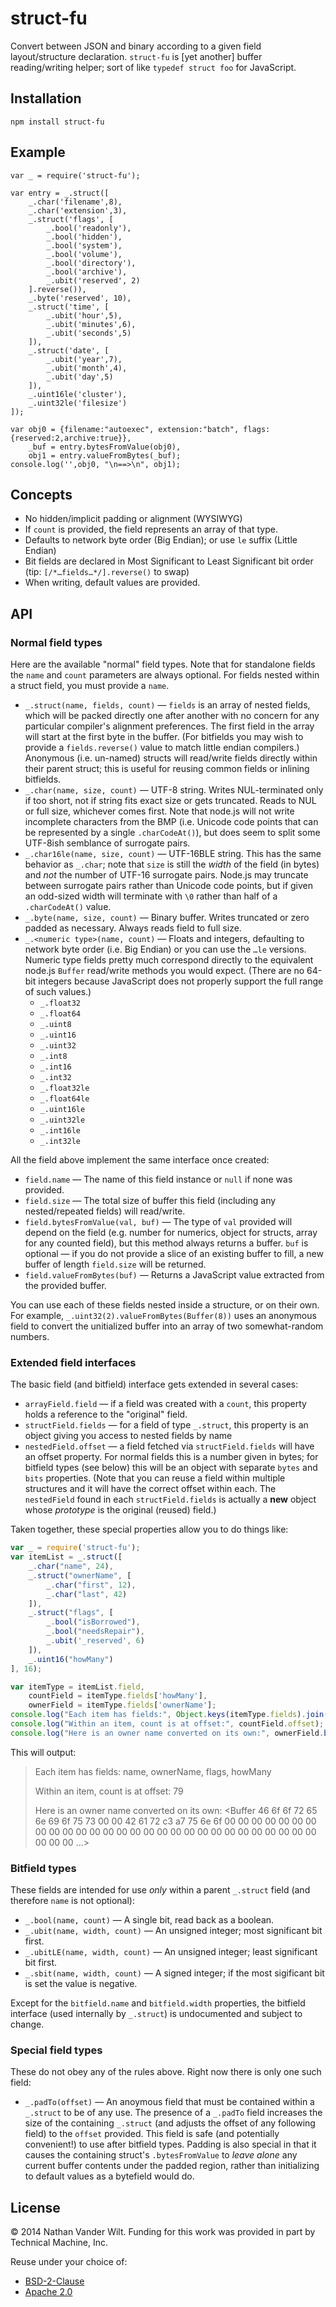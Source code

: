 # struct-fu

Convert between JSON and binary according to a given field layout/structure declaration. `struct-fu` is [yet another] buffer reading/writing helper; sort of like `typedef struct foo` for JavaScript.


## Installation

`npm install struct-fu`

## Example


```
var _ = require('struct-fu');

var entry = _.struct([
    _.char('filename',8),
    _.char('extension',3),
    _.struct('flags', [
        _.bool('readonly'),
        _.bool('hidden'),
        _.bool('system'),
        _.bool('volume'),
        _.bool('directory'),
        _.bool('archive'),
        _.ubit('reserved', 2)
    ].reverse()),
    _.byte('reserved', 10),
    _.struct('time', [
        _.ubit('hour',5),
        _.ubit('minutes',6),
        _.ubit('seconds',5)
    ]),
    _.struct('date', [
        _.ubit('year',7),
        _.ubit('month',4),
        _.ubit('day',5)
    ]),
    _.uint16le('cluster'),
    _.uint32le('filesize')
]);

var obj0 = {filename:"autoexec", extension:"batch", flags:{reserved:2,archive:true}},
    _buf = entry.bytesFromValue(obj0),
    obj1 = entry.valueFromBytes(_buf);
console.log('',obj0, "\n==>\n", obj1);
```

## Concepts

- No hidden/implicit padding or alignment (WYSIWYG)
- If `count` is provided, the field represents an array of that type.
- Defaults to network byte order (Big Endian); or use `le` suffix (Little Endian)
- Bit fields are declared in Most Significant to Least Significant bit order (tip: `[/*…fields…*/].reverse()` to swap)
- When writing, default values are provided.

## API

### Normal field types

Here are the available "normal" field types. Note that for standalone fields the `name` and `count` parameters are always optional. For fields nested within a struct field, you must provide a `name`.

- `_.struct(name, fields, count)` — `fields` is an array of nested fields, which will be packed directly one after another with no concern for any particular compiler's alignment preferences. The first field in the array will start at the first byte in the buffer. (For bitfields you may wish to provide a `fields.reverse()` value to match little endian compilers.) Anonymous (i.e. un-named) structs will read/write fields directly within their parent struct; this is useful for reusing common fields or inlining bitfields.
- `_.char(name, size, count)` — UTF-8 string. Writes NUL-terminated only if too short, not if string fits exact size or gets truncated. Reads to NUL or full size, whichever comes first. Note that node.js will not write incomplete characters from the BMP (i.e. Unicode code points that can be represented by a single `.charCodeAt()`), but does seem to split some UTF-8ish semblance of surrogate pairs.
- `_.char16le(name, size, count)` — UTF-16BLE string. This has the same behavior as `_.char`; note that `size` is still the *width* of the field (in bytes) and *not* the number of UTF-16 surrogate pairs. Node.js may truncate between surrogate pairs rather than Unicode code points, but if given an odd-sized width will terminate with `\0` rather than half of a `.charCodeAt()` value.
- `_.byte(name, size, count)` — Binary buffer. Writes truncated or zero padded as necessary. Always reads field to full size.
- `_.<numeric type>(name, count)` — Floats and integers, defaulting to network byte order (i.e. Big Endian) or you can use the `…le` versions. Numeric type fields pretty much correspond directly to the equivalent node.js `Buffer` read/write methods you would expect. (There are no 64-bit integers because JavaScript does not properly support the full range of such values.)
    - `_.float32`
    - `_.float64`
    - `_.uint8`
    - `_.uint16`
    - `_.uint32`
    - `_.int8`
    - `_.int16`
    - `_.int32`
    - `_.float32le`
    - `_.float64le`
    - `_.uint16le`
    - `_.uint32le`
    - `_.int16le`
    - `_.int32le`

All the field above implement the same interface once created:

- `field.name` — The name of this field instance or `null` if none was provided.
- `field.size` — The total size of buffer this field (including any nested/repeated fields) will read/write.
- `field.bytesFromValue(val, buf)` — The type of `val` provided will depend on the field (e.g. number for numerics, object for structs, array for any counted field), but this method always returns a buffer. `buf` is optional — if you do not provide a slice of an existing buffer to fill, a new buffer of length `field.size` will be returned.
- `field.valueFromBytes(buf)` — Returns a JavaScript value extracted from the provided buffer.

You can use each of these fields nested inside a structure, or on their own. For example, `_.uint32(2).valueFromBytes(Buffer(8))` uses an anonymous field to convert the unitialized buffer into an array of two somewhat-random numbers.

### Extended field interfaces

The basic field (and bitfield) interface gets extended in several cases:

- `arrayField.field` — if a field was created with a `count`, this property holds a reference to the "original" field.
- `structField.fields` — for a field of type `_.struct`, this property is an object giving you access to nested fields by name
- `nestedField.offset` — a field fetched via `structField.fields` will have an offset property. For normal fields this is a number given in bytes; for bitfield types (see below) this will be an object with separate `bytes` and `bits` properties. (Note that you can reuse a field within multiple structures and it will have the correct offset within each. The `nestedField` found in each `structField.fields` is actually a **new** object whose *prototype* is the original (reused) field.)

Taken together, these special properties allow you to do things like:

```js
var _ = require('struct-fu');
var itemList = _.struct([
    _.char("name", 24),
    _.struct("ownerName", [
        _.char("first", 12),
        _.char("last", 42)
    ]),
    _.struct("flags", [
        _.bool("isBorrowed"),
        _.bool("needsRepair"),
        _.ubit('_reserved', 6)
    ]),
    _.uint16("howMany")
], 16);

var itemType = itemList.field,
    countField = itemType.fields['howMany'],
    ownerField = itemType.fields['ownerName'];
console.log("Each item has fields:", Object.keys(itemType.fields).join(', '));
console.log("Within an item, count is at offset:", countField.offset);
console.log("Here is an owner name converted on its own:", ownerField.bytesFromValue({first:"Foorenious", last:"Barçuno"}));
```

This will output:

> Each item has fields: name, ownerName, flags, howMany
>
> Within an item, count is at offset: 79
>
> Here is an owner name converted on its own: \<Buffer 46 6f 6f 72 65 6e 69 6f 75 73 00 00 42 61 72 c3 a7 75 6e 6f 00 00 00 00 00 00 00 00 00 00 00 00 00 00 00 00 00 00 00 00 00 00 00 00 00 00 00 00 00 00 00 ...>


### Bitfield types

These fields are intended for use *only* within a parent `_.struct` field (and therefore `name` is not optional):

- `_.bool(name, count)` — A single bit, read back as a boolean.
- `_.ubit(name, width, count)` — An unsigned integer; most significant bit first.
- `_.ubitLE(name, width, count)` — An unsigned integer; least significant bit first.
- `_.sbit(name, width, count)` — A signed integer; if the most sigificant bit is set the value is negative.

Except for the `bitfield.name` and `bitfield.width` properties, the bitfield interface (used internally by `_.struct`) is undocumented and subject to change.


### Special field types

These do not obey any of the rules above. Right now there is only one such field:

- `_.padTo(offset)` — An anoymous field that must be contained within a `_.struct` to be of any use. The presence of a `_.padTo` field increases the size of the containing `_.struct` (and adjusts the offset of any following field) to the `offset` provided. This field is safe (and potentially convenient!) to use after bitfield types. Padding is also special in that it causes the containing struct's `.bytesFromValue` to *leave alone* any current buffer contents under the padded region, rather than initializing to default values as a bytefield would do.


## License

© 2014 Nathan Vander Wilt.
Funding for this work was provided in part by Technical Machine, Inc.

Reuse under your choice of:

* [BSD-2-Clause](http://opensource.org/licenses/BSD-2-Clause)
* [Apache 2.0](http://www.apache.org/licenses/LICENSE-2.0.html)
